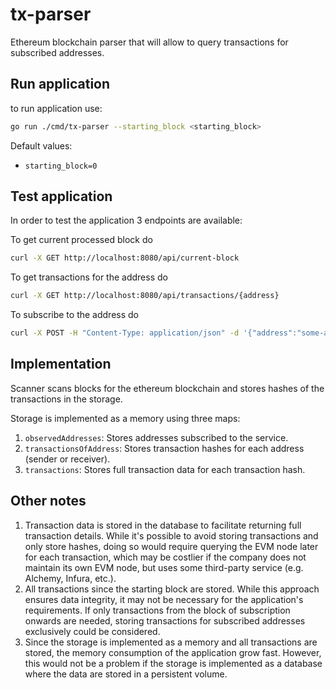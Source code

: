 # tx-parser

Ethereum blockchain parser that will allow to query transactions for subscribed addresses.

## Run application

to run application use:

```bash
go run ./cmd/tx-parser --starting_block <starting_block>
```

Default values:

- `starting_block=0`

## Test application

In order to test the application 3 endpoints are available:

To get current processed block do

```bash
curl -X GET http://localhost:8080/api/current-block
```

To get transactions for the address do

```bash
curl -X GET http://localhost:8080/api/transactions/{address}
```

To subscribe to the address do

```bash
curl -X POST -H "Content-Type: application/json" -d '{"address":"some-address"}' http://localhost:8080/api/subscribe
```

## Implementation

Scanner scans blocks for the ethereum blockchain and stores hashes of the transactions in the storage.

Storage is implemented as a memory using three maps:

1. `observedAddresses`: Stores addresses subscribed to the service.
2. `transactionsOfAddress`: Stores transaction hashes for each address (sender or receiver).
3. `transactions`: Stores full transaction data for each transaction hash.

## Other notes

1. Transaction data is stored in the database to facilitate returning full transaction details. While it's possible to
   avoid storing transactions and only store hashes, doing so would require querying the EVM node later for each
   transaction, which may be costlier if the company does not maintain its own EVM node, but uses some third-party
   service (e.g. Alchemy, Infura, etc.).
2. All transactions since the starting block are stored. While this approach ensures data integrity, it may not be necessary for the application's requirements. If only transactions from the block of subscription onwards are needed, storing transactions for subscribed addresses exclusively could be considered.
3. Since the storage is implemented as a memory and all transactions are stored, the memory consumption of the
   application grow fast. However, this would not be a problem if the storage is implemented as a database where the data are
   stored in a persistent volume.
